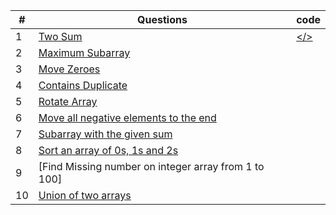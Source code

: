 | #   | Questions                                                                                                                    | code                |
| --- | ---------------------------------------------------------------------------------------------------------------------------- | ------------------- |
| 1   | [Two Sum](https://leetcode.com/problems/two-sum/description)                                                                 | [</>](./code/01.js) |
| 2   | [Maximum Subarray](https://leetcode.com/problems/maximum-subarray/description/)                                              |
| 3   | [Move Zeroes](https://leetcode.com/problems/move-zeroes/description/)                                                        |
| 4   | [Contains Duplicate](https://leetcode.com/problems/contains-duplicate/description/)                                          |
| 5   | [Rotate Array](https://leetcode.com/problems/rotate-array/description/)                                                      |
| 6   | [Move all negative elements to the end](https://practice.geeksforgeeks.org/problems/move-all-negative-elements-to-end1813/1) |
| 7   | [Subarray with the given sum](https://practice.geeksforgeeks.org/problems/subarray-with-given-sum-1587115621/1)              |
| 8   | [Sort an array of 0s, 1s and 2s](https://practice.geeksforgeeks.org/problems/sort-an-array-of-0s-1s-and-2s4231/1)            |
| 9   | [Find Missing number on integer array from 1 to 100]                                                                         |
| 10  | [Union of two arrays](https://practice.geeksforgeeks.org/problems/union-of-two-arrays3538/1)                                 |
